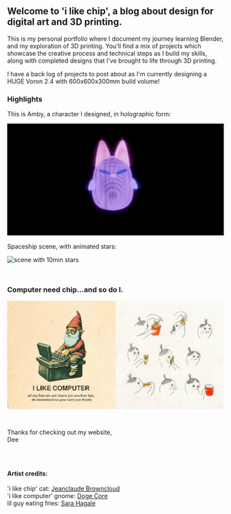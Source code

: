 ## Welcome to 'i like chip', a blog about design for digital art and 3D printing.

This is my personal portfolio where I document my journey learning Blender, and my exploration of 3D printing. You'll find a mix of projects which showcase the creative process and technical steps as I build my skills, along with completed designs that I've brought to life through 3D printing.

I have a back log of projects to post about as I'm currently designing a HUGE Voron 2.4 with 600x600x300mm build volume!

### Highlights

This is Amby, a character I designed, in holographic form:

![amby-holo](./images/day-10-amby-holo.PNG)

Spaceship scene, with animated stars:

![scene with 10min stars](./images/day-9-10min-scene.gif)


<div style="height: 1em"> </div>

### Computer need chip...and so do I.

![computers](/images/i-like-computers-and-fries.JPEG)

<div style="height: 1em"> </div>

Thanks for checking out my website,  
Dee
<div style="height: 1em"> </div>
<div style="height: 1em"> </div>

#### Artist credits:  
'i like chip' cat: [Jeanclaude Browncloud](https://www.instagram.com/jeanclaude_browncloud/)  
'i like computer' gnome: [Doge Core](https://www.dogecore.com/)  
lil guy eating fries: [Sara Hagale](https://www.shagey.com/)









<div style="height: 1em"> </div>
